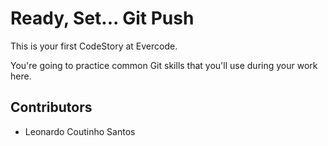 
# Ready, Set... Git Push

This is your first CodeStory at Evercode.

You're going to practice common Git skills that you'll use during your work here.

## Contributors 
- Leonardo Coutinho Santos 
